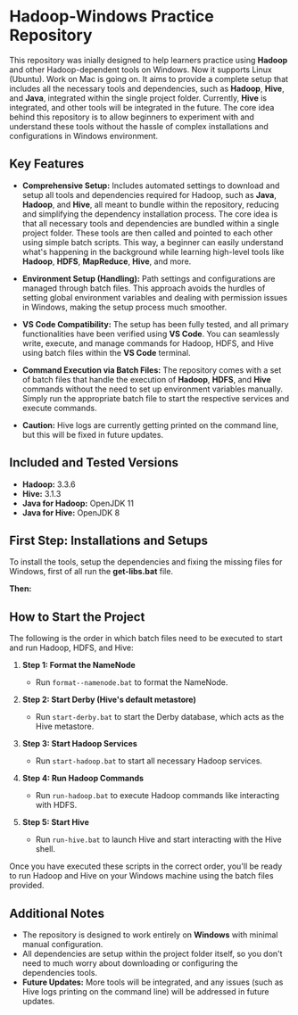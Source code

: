 # Hadoop-Windows Practice Repository

This repository was inially designed to help learners practice using **Hadoop** and other Hadoop-dependent tools on Windows. Now it supports Linux (Ubuntu). Work on Mac is going on. It aims to provide a complete setup that includes all the necessary tools and dependencies, such as **Hadoop**, **Hive**, and **Java**, integrated within the single project folder. Currently, **Hive** is integrated, and other tools will be integrated in the future. The core idea behind this repository is to allow beginners to experiment with and understand these tools without the hassle of complex installations and configurations in Windows environment.

## Key Features

- **Comprehensive Setup:** Includes automated settings to download and setup all tools and dependencies required for Hadoop, such as **Java**, **Hadoop**, and **Hive**, all meant to bundle within the repository, reducing and simplifying the dependency installation process. The core idea is that all necessary tools and dependencies are bundled within a single project folder. These tools are then called and pointed to each other using simple batch scripts. This way, a beginner can easily understand what's happening in the background while learning high-level tools like **Hadoop**, **HDFS**, **MapReduce**, **Hive**, and more.

- **Environment Setup (Handling):** Path settings and configurations are managed through batch files. This approach avoids the hurdles of setting global environment variables and dealing with permission issues in Windows, making the setup process much smoother.

- **VS Code Compatibility:** The setup has been fully tested, and all primary functionalities have been verified using **VS Code**. You can seamlessly write, execute, and manage commands for Hadoop, HDFS, and Hive using batch files within the **VS Code** terminal.

- **Command Execution via Batch Files:** The repository comes with a set of batch files that handle the execution of **Hadoop**, **HDFS**, and **Hive** commands without the need to set up environment variables manually. Simply run the appropriate batch file to start the respective services and execute commands.

- **Caution:** Hive logs are currently getting printed on the command line, but this will be fixed in future updates.

## Included and Tested Versions

- **Hadoop:** 3.3.6
- **Hive:** 3.1.3
- **Java for Hadoop:** OpenJDK 11
- **Java for Hive:** OpenJDK 8

## First Step: Installations and Setups

To install the tools, setup the dependencies and fixing the missing files for Windows, first of all run the **get-libs.bat** file.

**Then:**

## How to Start the Project

The following is the order in which batch files need to be executed to start and run Hadoop, HDFS, and Hive:

1. **Step 1: Format the NameNode**
    - Run `format--namenode.bat` to format the NameNode.

2. **Step 2: Start Derby (Hive's default metastore)**
    - Run `start-derby.bat` to start the Derby database, which acts as the Hive metastore.

3. **Step 3: Start Hadoop Services**
    - Run `start-hadoop.bat` to start all necessary Hadoop services.

4. **Step 4: Run Hadoop Commands**
    - Run `run-hadoop.bat` to execute Hadoop commands like interacting with HDFS.

5. **Step 5: Start Hive**
    - Run `run-hive.bat` to launch Hive and start interacting with the Hive shell.

Once you have executed these scripts in the correct order, you'll be ready to run Hadoop and Hive on your Windows machine using the batch files provided.

## Additional Notes

- The repository is designed to work entirely on **Windows** with minimal manual configuration.
- All dependencies are setup within the project folder itself, so you don't need to much worry about downloading or configuring the dependencies tools.
- **Future Updates:** More tools will be integrated, and any issues (such as Hive logs printing on the command line) will be addressed in future updates.
